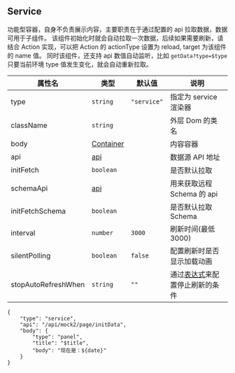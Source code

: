 ## Service

功能型容器，自身不负责展示内容，主要职责在于通过配置的 api 拉取数据，数据可用于子组件。
该组件初始化时就会自动拉取一次数据，后续如果需要刷新，请结合 Action 实现，可以把 Action 的 actionType 设置为 reload, target 为该组件的 name 值。
同时该组件，还支持 api 数值自动监听，比如 `getData?type=$type` 只要当前环境 type 值发生变化，就会自动重新拉取。

| 属性名              | 类型                              | 默认值      | 说明                                                |
| ------------------- | --------------------------------- | ----------- | --------------------------------------------------- |
| type                | `string`                          | `"service"` | 指定为 service 渲染器                               |
| className           | `string`                          |             | 外层 Dom 的类名                                     |
| body                | [Container](./Types.md#container) |             | 内容容器                                            |
| api                 | [api](./Types.md#Api)             |             | 数据源 API 地址                                     |
| initFetch           | `boolean`                         |             | 是否默认拉取                                        |
| schemaApi           | [api](./Types.md#Api)             |             | 用来获取远程 Schema 的 api                          |
| initFetchSchema     | `boolean`                         |             | 是否默认拉取 Schema                                 |
| interval            | `number`                          | `3000`      | 刷新时间(最低 3000)                                 |
| silentPolling       | `boolean`                         | `false`     | 配置刷新时是否显示加载动画                          |
| stopAutoRefreshWhen | `string`                          | `""`        | 通过[表达式](./Types.md#表达式)来配置停止刷新的条件 |

```schema:height="200" scope="body"
{
    "type": "service",
    "api": "/api/mock2/page/initData",
    "body": {
        "type": "panel",
        "title": "$title",
        "body": "现在是：${date}"
    }
}
```
